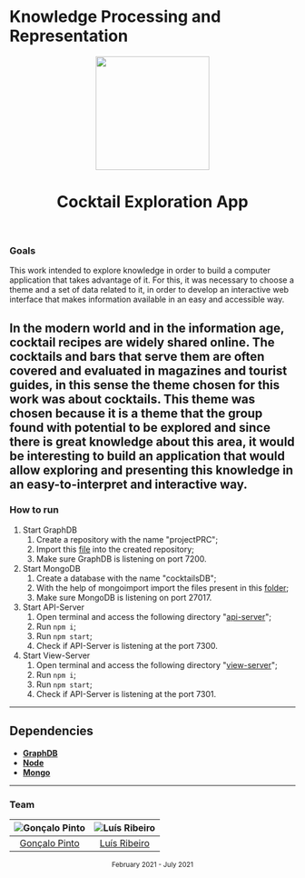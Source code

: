 # Knowledge Processing and Representation
<div align="center">
    <img src="Images/favicon.ico" width="200" height="200">
    <h1>Cocktail Exploration App</h1>
    <br>
</div>

### Goals
This work intended to explore knowledge in order to build a computer application that takes advantage of it. For this, it was necessary to choose a theme and a set of data related to it, in order to develop an interactive web interface that makes information available in an easy and accessible way. 

In the modern world and in the information age, cocktail recipes are widely shared online. The cocktails and bars that serve them are often covered and evaluated in magazines and tourist guides, in this sense the theme chosen for this work was about cocktails. This theme was chosen because it is a theme that the group found with potential to be explored and since there is great knowledge about this area, it would be interesting to build an application that would allow exploring and presenting this knowledge in an easy-to-interpret and interactive way.
---
### How to run
1. Start GraphDB
    1. Create a repository with the name "projectPRC";
    2. Import this [file](/Ontologies/ontology-inferred.ttl) into the created repository;
    3. Make sure GraphDB is listening on port 7200.
2. Start MongoDB
    1. Create a database with the name "cocktailsDB";
    2. With the help of mongoimport import the files present in this [folder](App/api-server/data/);
    3. Make sure MongoDB is listening on port 27017.
3. Start API-Server
    1. Open terminal and access the following directory "[api-server](App/api-server)";
    2. Run <code>npm i</code>;
    3. Run <code>npm start</code>;
    4. Check if API-Server is listening at the port 7300.
4. Start View-Server
    1. Open terminal and access the following directory "[view-server](App/view-server)";
    2. Run <code>npm i</code>;
    3. Run <code>npm start</code>;
    4. Check if API-Server is listening at the port 7301.
---
## Dependencies
* **[GraphDB](https://www.ontotext.com/products/graphdb/graphdb-free/)**
* **[Node](https://nodejs.org/en/)**
* **[Mongo](https://www.mongodb.com/)**
---
### Team
![Gonçalo Pinto][grp-pic] | ![Luís Ribeiro][luis-pic]
:---: | :---:
[Gonçalo Pinto][grp] | [Luís Ribeiro][luis]

[grp]: https://github.com/GRP99
[grp-pic]: https://github.com/GRP99.png?size=120
[luis]: https://github.com/luis1ribeiro
[luis-pic]: https://github.com/luis1ribeiro.png?size=120

<div align="center">
  <sub>February 2021 - July 2021</sub>
</div>
